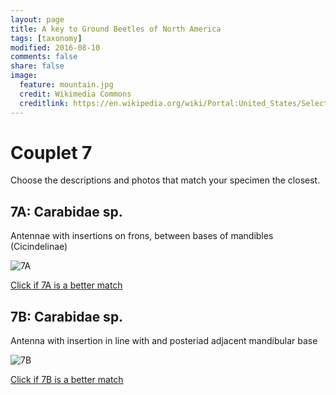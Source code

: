 ```yaml
---
layout: page
title: A key to Ground Beetles of North America
tags: [taxonomy]
modified: 2016-08-10
comments: false
share: false
image:
  feature: mountain.jpg
  credit: Wikimedia Commons
  creditlink: https://en.wikipedia.org/wiki/Portal:United_States/Selected_panorama#/media/File:Mount_Ellinor,_Mount_Washington_Panorama.jpg
---
```


# Couplet 7


Choose the descriptions and photos that match your specimen the closest. 

## 7A: Carabidae sp. 

Antennae with insertions on frons, between bases of mandibles (Cicindelinae)

![7A](//klevan.github.io/images/keyfigs/Key1_7_7A.png)

[Click if 7A is a better match](//klevan.github.io/dynamicTaxonomy/Key1_8)


## 7B: Carabidae sp. 

Antenna with insertion in line with and posteriad adjacent mandibular base

![7B](//klevan.github.io/images/keyfigs/Key1_7_7B.png)

[Click if 7B is a better match](//klevan.github.io/dynamicTaxonomy/Key1_10)

